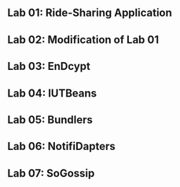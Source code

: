 ## Lab 01: Ride-Sharing Application

## Lab 02: Modification of Lab 01

## Lab 03: EnDcypt

## Lab 04: IUTBeans

## Lab 05: Bundlers

## Lab 06: NotifiDapters

## Lab 07: SoGossip
